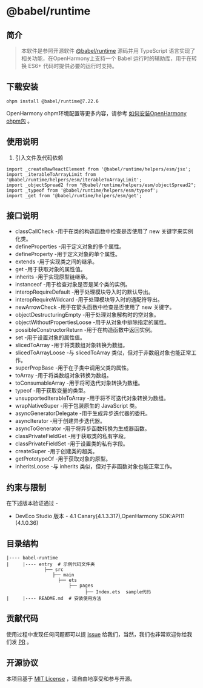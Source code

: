 # @babel/runtime

## 简介
> 本软件是参照开源软件 [@babel/runtime](https://babeljs.io/docs/babel-runtime) 源码并用 TypeScript 语言实现了相关功能，在OpenHarmony上支持一个 Babel 运行时的辅助库，用于在转换 ES6+ 代码时提供必要的运行时支持。

## 下载安装
```shell
ohpm install @babel/runtime@7.22.6
```
OpenHarmony ohpm环境配置等更多内容，请参考 [如何安装OpenHarmony ohpm包](https://gitee.com/openharmony-tpc/docs/blob/master/OpenHarmony_har_usage.md) 。

## 使用说明
1. 引入文件及代码依赖
 ```
import _createRawReactElement from '@babel/runtime/helpers/esm/jsx';
import _iterableToArrayLimit from '@babel/runtime/helpers/esm/iterableToArrayLimit';
import _objectSpread2 from "@babel/runtime/helpers/esm/objectSpread2";
import _typeof from '@babel/runtime/helpers/esm/typeof';
import _get from '@babel/runtime/helpers/esm/get';
 ```

## 接口说明
* classCallCheck -用于在类的构造函数中检查是否使用了 new 关键字来实例化类。
* defineProperties -用于定义对象的多个属性。
* defineProperty -用于定义对象的单个属性。
* extends -用于实现类之间的继承。
* get -用于获取对象的属性值。
* inherits -用于实现原型链继承。
* instanceof -用于检查对象是否是某个类的实例。
* interopRequireDefault -用于处理模块导入时的默认导出。
* interopRequireWildcard  -用于处理模块导入时的通配符导出。
* newArrowCheck  -用于在箭头函数中检查是否使用了 new 关键字。
* objectDestructuringEmpty  -用于处理对象解构时的空对象。
* objectWithoutPropertiesLoose  -用于从对象中排除指定的属性。
* possibleConstructorReturn  -用于在构造函数中返回实例。
* set  -用于设置对象的属性值。
* slicedToArray  -用于将类数组对象转换为数组。
* slicedToArrayLoose  -与 slicedToArray 类似，但对于非数组对象也能正常工作。
* superPropBase  -用于在子类中调用父类的属性。
* toArray  -用于将类数组对象转换为数组。
* toConsumableArray  -用于将可迭代对象转换为数组。
* typeof  -用于获取变量的类型。
* unsupportedIterableToArray  -用于将不可迭代对象转换为数组。
* wrapNativeSuper  -用于包装原生的 JavaScript 类。
* asyncGeneratorDelegate  -用于生成异步迭代器的委托。
* asyncIterator  -用于创建异步迭代器。
* asyncToGenerator  -用于将异步函数转换为生成器函数。
* classPrivateFieldGet  -用于获取类的私有字段。
* classPrivateFieldSet  -用于设置类的私有字段。
* createSuper  -用于创建类的超类。
* getPrototypeOf  -用于获取对象的原型。
* inheritsLoose  -与 inherits 类似，但对于非函数对象也能正常工作。

## 约束与限制

在下述版本验证通过  -

- DevEco Studio 版本  - 4.1 Canary(4.1.3.317),OpenHarmony SDK:API11 (4.1.0.36)

## 目录结构
````
|---- babel-runtime
|     |---- entry  # 示例代码文件夹
              ├── src  
                 ├── main   
                   ├── ets
                       ├── pages
                             ├── Index.ets  sample代码
|     |---- README.md  # 安装使用方法                
````

## 贡献代码
使用过程中发现任何问题都可以提 [Issue](https://gitee.com/openharmony-tpc/openharmony_tpc_samples/issues) 给我们，当然，我们也非常欢迎你给我们发 [PR](https://gitee.com/openharmony-tpc/openharmony_tpc_samples/pulls) 。

## 开源协议
本项目基于 [MIT License](https://gitee.com/openharmony-tpc/openharmony_tpc_samples/blob/master/babel-runtime/LICENSE) ，请自由地享受和参与开源。
